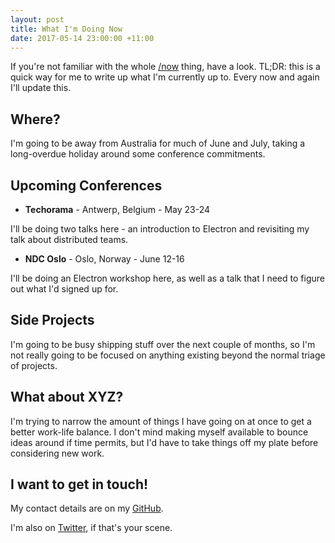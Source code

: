 ```yaml
---
layout: post
title: What I'm Doing Now
date: 2017-05-14 23:00:00 +11:00
---
```


If you're not familiar with the whole [/now](http://nownownow.com/) thing,
have a look. TL;DR: this is a quick way for me to write up what I'm currently
up to. Every now and again I'll update this.

## Where?

I'm going to be away from Australia for much of June and July, taking a
long-overdue holiday around some conference commitments.

## Upcoming Conferences

 - **Techorama** - Antwerp, Belgium - May 23-24

I'll be doing two talks here - an introduction to Electron and revisiting my
talk about distributed teams.

 - **NDC Oslo** - Oslo, Norway - June 12-16

I'll be doing an Electron workshop here, as well as a talk that I need to
figure out what I'd signed up for.

## Side Projects

I'm going to be busy shipping stuff over the next couple of months, so I'm not
really going to be focused on anything existing beyond the normal triage of
projects.

## What about XYZ?

I'm trying to narrow the amount of things I have going on at once to get a
better work-life balance. I don't mind making myself available to bounce ideas
around if time permits, but I'd have to take things off my plate before
considering new work.

## I want to get in touch!

My contact details are on my [GitHub](https://github.com/shiftkey/).

I'm also on [Twitter](https://twitter.com/shiftkey), if that's your scene.
